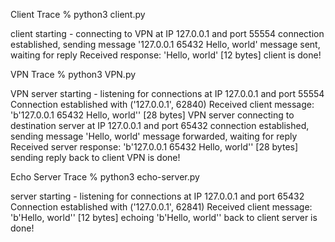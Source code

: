 Client Trace
% python3 client.py

client starting - connecting to VPN at IP 127.0.0.1 and port 55554
connection established, sending message '127.0.0.1 65432 Hello, world'
message sent, waiting for reply
Received response: 'Hello, world' [12 bytes]
client is done!


VPN Trace
% python3 VPN.py

VPN server starting - listening for connections at IP 127.0.0.1 and port 55554
Connection established with ('127.0.0.1', 62840)
Received client message: 'b'127.0.0.1 65432 Hello, world'' [28 bytes]
VPN server connecting to destination server at IP 127.0.0.1 and port 65432
connection established, sending message 'Hello, world'
message forwarded, waiting for reply
Received server response: 'b'127.0.0.1 65432 Hello, world'' [28 bytes]
sending reply back to client
VPN is done!


Echo Server Trace
% python3 echo-server.py

server starting - listening for connections at IP 127.0.0.1 and port 65432
Connection established with ('127.0.0.1', 62841)
Received client message: 'b'Hello, world'' [12 bytes]
echoing 'b'Hello, world'' back to client
server is done!